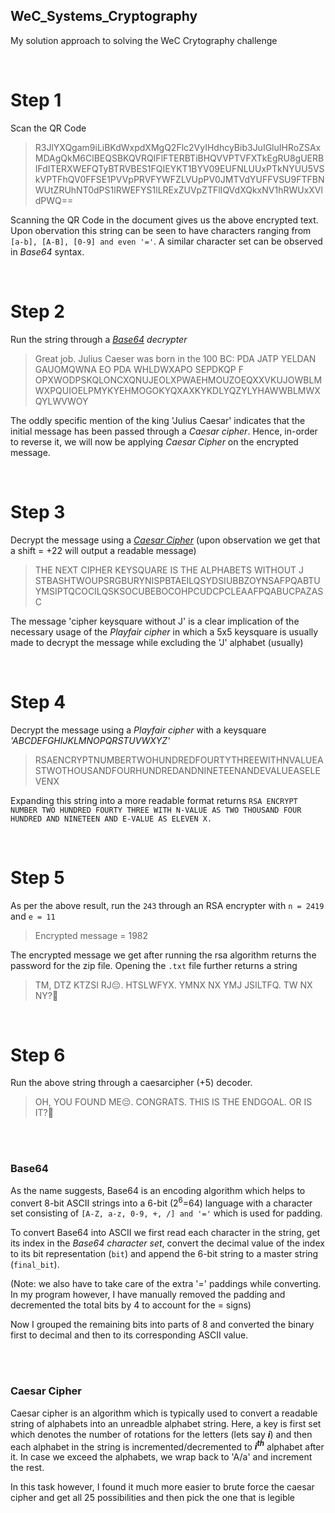 ## WeC_Systems_Cryptography

My solution approach to solving the WeC Crytography challenge

<br>

# **Step 1** 

Scan the QR Code

> R3JlYXQgam9iLiBKdWxpdXMgQ2Flc2VyIHdhcyBib3JuIGluIHRoZSAxMDAgQkM6ClBEQSBKQVRQIFlFTERBTiBHQVVPTVFXTkEgRU8gUERBIFdITERXWEFQTyBTRVBES1FQIEYKT1BYV09EUFNLUUxPTkNYUU5VSkVPTFhQV0FFSE1PVVpPRVFYWFZLVUpPV0JMTVdYUFFVSU9FTFBNWUtZRUhNT0dPS1lRWEFYS1lLRExZUVpZTFlIQVdXQkxNV1hRWUxXVldPWQ==

Scanning the QR Code in the document gives us the above encrypted text. Upon obervation this string can be seen to have characters ranging from `[a-b], [A-B], [0-9] and even '='`.
A similar character set can be observed in *Base64* syntax.

<br>

# **Step 2**

Run the string through a [*Base64*](#base64) *decrypter*

> Great job. Julius Caeser was born in the 100 BC:
PDA JATP YELDAN GAUOMQWNA EO PDA WHLDWXAPO SEPDKQP F
OPXWODPSKQLONCXQNUJEOLXPWAEHMOUZOEQXXVKUJOWBLMWXPQUIOELPMYKYEHMOGOKYQXAXKYKDLYQZYLYHAWWBLMWXQYLWVWOY

The oddly specific mention of the king 'Julius Caesar' indicates that the initial message has been passed through a *Caesar cipher*. Hence, in-order to reverse it, we will now be applying *Caesar Cipher* on the encrypted message.

<br>

# **Step 3**

Decrypt the message using a [*Caesar Cipher*](#caesar) (upon observation we get that a shift = +22 will output a readable message)

> THE NEXT CIPHER KEYSQUARE IS THE ALPHABETS WITHOUT J
STBASHTWOUPSRGBURYNISPBTAEILQSYDSIUBBZOYNSAFPQABTUYMSIPTQCOCILQSKSOCUBEBOCOHPCUDCPCLEAAFPQABUCPAZASC

The message 'cipher keysquare without J' is a clear implication of the necessary usage of the *Playfair cipher* in which a 5x5 keysquare is usually made to decrypt the message while excluding the 'J' alphabet (usually)

<br>

# **Step 4**

Decrypt the message using a *Playfair cipher* with a keysquare *'ABCDEFGHIJKLMNOPQRSTUVWXYZ'*

> RSAENCRYPTNUMBERTWOHUNDREDFOURTYTHREEWITHNVALUEASTWOTHOUSANDFOURHUNDREDANDNINETEENANDEVALUEASELEVENX

Expanding this string into a more readable format returns `RSA ENCRYPT NUMBER TWO HUNDRED FOURTY THREE WITH N-VALUE AS TWO THOUSAND FOUR HUNDRED AND NINETEEN AND E-VALUE AS ELEVEN X.` 

<br>

# **Step 5**

As per the above result, run the `243` through an RSA encrypter with `n = 2419` and `e = 11`

> Encrypted message = 1982

The encrypted message we get after running the rsa algorithm returns the password for the zip file. Opening the `.txt` file further returns a string

> TM, DTZ KTZSI RJ😔. HTSLWFYX. YMNX NX YMJ JSILTFQ. TW NX NY?🤨

<br>

# **Step 6**

Run the above string through a caesarcipher (+5) decoder.
> OH, YOU FOUND ME😔. CONGRATS. THIS IS THE ENDGOAL. OR IS IT?🤨


<br><br>

<a name = 'base64'><h3>Base64</h3></a>
As the name suggests, Base64 is an encoding algorithm which helps to convert 8-bit ASCII strings into a 6-bit (2<sup>6</sup>=64) language with a character set consisting of `[A-Z, a-z, 0-9, +, /] and '='` which is used for padding.

To convert Base64 into ASCII we first read each character in the string, get its index in the *Base64 character set*, convert the decimal value of the index to its bit representation (`bit`) and append the 6-bit string to a master string (`final_bit`).

(Note: we also have to take care of the extra '=' paddings while converting. In my program however, I have manually removed the padding and decremented the total bits by 4 to account for the = signs)

Now I grouped the remaining bits into parts of 8 and converted the binary first to decimal and then to its corresponding ASCII value.

<br><br>

<a name = 'caesar'><h3>Caesar Cipher</h3></a>
Caesar cipher is an algorithm which is typically used to convert a readable string of alphabets into an unreadble alphabet string. Here, a key is first set which denotes the number of rotations for the letters (lets say ***i***) and then each alphabet in the string is incremented/decremented to ***i<sup>th</sup>*** alphabet after it. In case we exceed the alphabets, we wrap back to 'A/a' and increment the rest.

In this task however, I found it much more easier to brute force the caesar cipher and get all 25 possibilities and then pick the one that is legible

